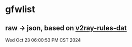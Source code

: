 # gfwlist
## raw -> json, based on [v2ray-rules-dat](https://github.com/Loyalsoldier/v2ray-rules-dat)
Wed Oct 23 06:00:53 PM CST 2024

